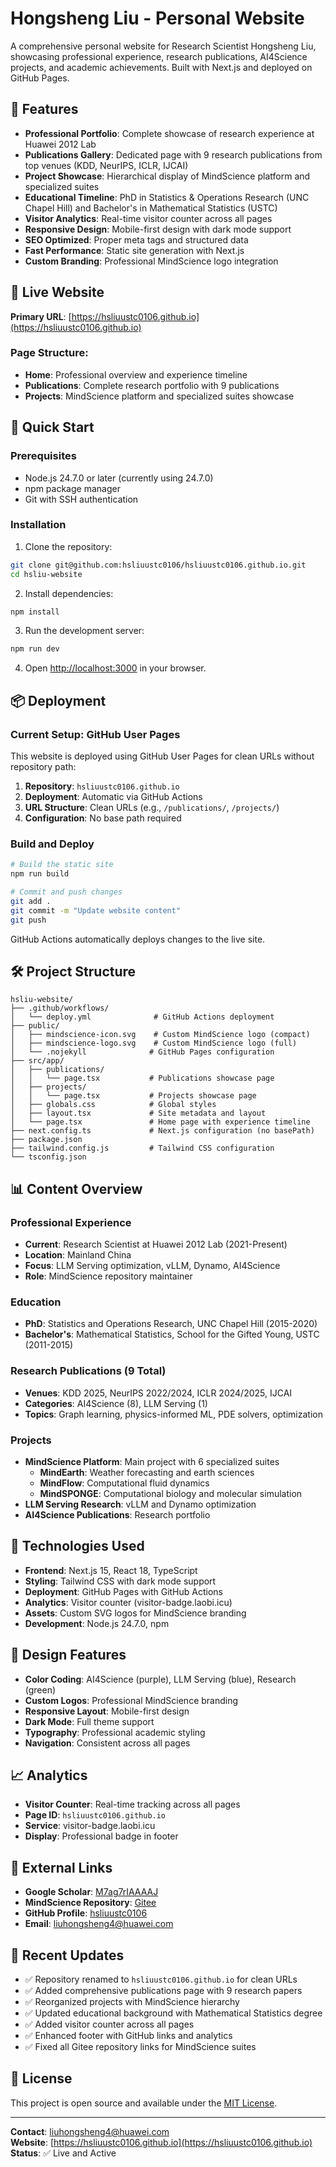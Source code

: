 # Hongsheng Liu - Personal Website

A comprehensive personal website for Research Scientist Hongsheng Liu, showcasing professional experience, research publications, AI4Science projects, and academic achievements. Built with Next.js and deployed on GitHub Pages.

## 🌟 Features

- **Professional Portfolio**: Complete showcase of research experience at Huawei 2012 Lab
- **Publications Gallery**: Dedicated page with 9 research publications from top venues (KDD, NeurIPS, ICLR, IJCAI)
- **Project Showcase**: Hierarchical display of MindScience platform and specialized suites
- **Educational Timeline**: PhD in Statistics & Operations Research (UNC Chapel Hill) and Bachelor's in Mathematical Statistics (USTC)
- **Visitor Analytics**: Real-time visitor counter across all pages
- **Responsive Design**: Mobile-first design with dark mode support
- **SEO Optimized**: Proper meta tags and structured data
- **Fast Performance**: Static site generation with Next.js
- **Custom Branding**: Professional MindScience logo integration

## 🎯 Live Website

**Primary URL**: [https://hsliuustc0106.github.io](https://hsliuustc0106.github.io)

### Page Structure:
- **Home**: Professional overview and experience timeline
- **Publications**: Complete research portfolio with 9 publications
- **Projects**: MindScience platform and specialized suites showcase

## 🚀 Quick Start

### Prerequisites

- Node.js 24.7.0 or later (currently using 24.7.0)
- npm package manager
- Git with SSH authentication

### Installation

1. Clone the repository:
```bash
git clone git@github.com:hsliuustc0106/hsliuustc0106.github.io.git
cd hsliu-website
```

2. Install dependencies:
```bash
npm install
```

3. Run the development server:
```bash
npm run dev
```

4. Open [http://localhost:3000](http://localhost:3000) in your browser.

## 📦 Deployment

### Current Setup: GitHub User Pages

This website is deployed using GitHub User Pages for clean URLs without repository path:

1. **Repository**: `hsliuustc0106.github.io`
2. **Deployment**: Automatic via GitHub Actions
3. **URL Structure**: Clean URLs (e.g., `/publications/`, `/projects/`)
4. **Configuration**: No base path required

### Build and Deploy

```bash
# Build the static site
npm run build

# Commit and push changes
git add .
git commit -m "Update website content"
git push
```

GitHub Actions automatically deploys changes to the live site.

## 🛠️ Project Structure

```
hsliu-website/
├── .github/workflows/
│   └── deploy.yml              # GitHub Actions deployment
├── public/
│   ├── mindscience-icon.svg    # Custom MindScience logo (compact)
│   ├── mindscience-logo.svg    # Custom MindScience logo (full)
│   └── .nojekyll              # GitHub Pages configuration
├── src/app/
│   ├── publications/
│   │   └── page.tsx           # Publications showcase page
│   ├── projects/
│   │   └── page.tsx           # Projects showcase page
│   ├── globals.css            # Global styles
│   ├── layout.tsx             # Site metadata and layout
│   └── page.tsx               # Home page with experience timeline
├── next.config.ts             # Next.js configuration (no basePath)
├── package.json
├── tailwind.config.js         # Tailwind CSS configuration
└── tsconfig.json
```

## 📊 Content Overview

### Professional Experience
- **Current**: Research Scientist at Huawei 2012 Lab (2021-Present)
- **Location**: Mainland China
- **Focus**: LLM Serving optimization, vLLM, Dynamo, AI4Science
- **Role**: MindScience repository maintainer

### Education
- **PhD**: Statistics and Operations Research, UNC Chapel Hill (2015-2020)
- **Bachelor's**: Mathematical Statistics, School for the Gifted Young, USTC (2011-2015)

### Research Publications (9 Total)
- **Venues**: KDD 2025, NeurIPS 2022/2024, ICLR 2024/2025, IJCAI
- **Categories**: AI4Science (8), LLM Serving (1)
- **Topics**: Graph learning, physics-informed ML, PDE solvers, optimization

### Projects
- **MindScience Platform**: Main project with 6 specialized suites
  - **MindEarth**: Weather forecasting and earth sciences
  - **MindFlow**: Computational fluid dynamics
  - **MindSPONGE**: Computational biology and molecular simulation
- **LLM Serving Research**: vLLM and Dynamo optimization
- **AI4Science Publications**: Research portfolio

## 🔧 Technologies Used

- **Frontend**: Next.js 15, React 18, TypeScript
- **Styling**: Tailwind CSS with dark mode support
- **Deployment**: GitHub Pages with GitHub Actions
- **Analytics**: Visitor counter (visitor-badge.laobi.icu)
- **Assets**: Custom SVG logos for MindScience branding
- **Development**: Node.js 24.7.0, npm

## 🎨 Design Features

- **Color Coding**: AI4Science (purple), LLM Serving (blue), Research (green)
- **Custom Logos**: Professional MindScience branding
- **Responsive Layout**: Mobile-first design
- **Dark Mode**: Full theme support
- **Typography**: Professional academic styling
- **Navigation**: Consistent across all pages

## 📈 Analytics

- **Visitor Counter**: Real-time tracking across all pages
- **Page ID**: `hsliuustc0106.github.io`
- **Service**: visitor-badge.laobi.icu
- **Display**: Professional badge in footer

## 🔗 External Links

- **Google Scholar**: [M7ag7rIAAAAJ](https://scholar.google.com/citations?user=M7ag7rIAAAAJ&hl=zh-CN)
- **MindScience Repository**: [Gitee](https://gitee.com/mindspore/mindscience)
- **GitHub Profile**: [hsliuustc0106](https://github.com/hsliuustc0106)
- **Email**: liuhongsheng4@huawei.com

## 📝 Recent Updates

- ✅ Repository renamed to `hsliuustc0106.github.io` for clean URLs
- ✅ Added comprehensive publications page with 9 research papers
- ✅ Reorganized projects with MindScience hierarchy
- ✅ Updated educational background with Mathematical Statistics degree
- ✅ Added visitor counter across all pages
- ✅ Enhanced footer with GitHub links and analytics
- ✅ Fixed all Gitee repository links for MindScience suites

## 📄 License

This project is open source and available under the [MIT License](LICENSE).

---

**Contact**: [liuhongsheng4@huawei.com](mailto:liuhongsheng4@huawei.com)  
**Website**: [https://hsliuustc0106.github.io](https://hsliuustc0106.github.io)  
**Status**: ✅ Live and Active


